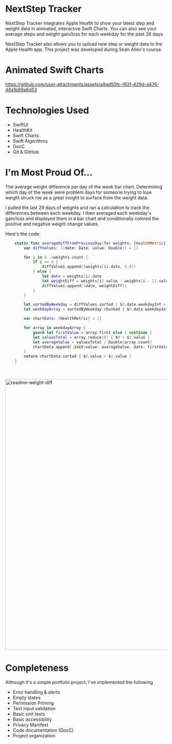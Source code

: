 # NextStep Tracker
NextStep Tracker integrates Apple Health to show your latest step and weight data in animated, interactive Swift Charts. You can also see your average steps and weight gain/loss for each weekday for the past 28 days.

NextStep Tracker also allows you to upload new step or weight data to the Apple Health app. This project was developed during Sean Allen's course.

# Animated Swift Charts
https://github.com/user-attachments/assets/a9ad50fc-f62f-429d-a476-46a1b89a6d53

# Technologies Used
* SwiftUI
* HealthKit
* Swift Charts
* Swift Algorithms
* DocC
* Git & GitHub




# I'm Most Proud Of...
The average weight difference per day of the week bar chart. Determining which day of the week were problem days for someone trying to lose weight struck me as a great insight to surface from the weight data. 

I pulled the last 29 days of weights and ran a calculation to track the differences between each weekday. I then averaged each weekday's gain/loss and displayed them in a bar chart and conditionally colored the positive and negative weight change values.

Here's the code:

```swift
    static func averageDiffFromPreviousDay(for weights: [HealthMetric]) -> [HealthMetric] {
        var diffValues: [(date: Date, value: Double)] = []

        for i in 0..<weights.count {
            if i == 0 {
                diffValues.append((weights[i].date, 0.0))
            } else {
                let date = weights[i].date
                let weightDiff = weights[i].value - weights[i - 1].value
                diffValues.append((date, weightDiff))
            }
        }

        let sortedByWeekday = diffValues.sorted { $0.date.weekdayInt > $1.date.weekdayInt }
        let weekdayArray = sortedByWeekday.chunked { $0.date.weekdayInt == $1.date.weekdayInt }

        var chartData: [HealthMetric] = []

        for array in weekdayArray {
            guard let firstValue = array.first else { continue }
            let valuesTotal = array.reduce(0) { $0 + $1.value }
            let averageValue = valuesTotal / Double(array.count)
            chartData.append(.init(value: averageValue, date: firstValue.date))
        }
        return chartData.sorted { $0.value > $1.value }
    }
```
<br>
</br>
<img width="1920" height="846" alt="readme-weight-diff" src="https://github.com/user-attachments/assets/609d2d5c-11c6-48aa-afb6-e2b1cf99449f" />



# Completeness
Although it's a simple portfolio project, I've implemented the following
* Error handling & alerts
* Empty states
* Permission Priming
* Text input validation
* Basic unit tests
* Basic accessibility
* Privacy Manifest
* Code documentation (DocC)
* Project organization
